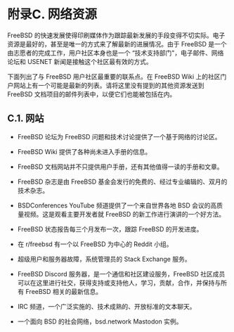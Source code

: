 # 附录C. 网络资源

FreeBSD 的快速发展使得印刷媒体作为跟踪最新发展的手段变得不切实际。电子资源是最好的，甚至是唯一的方式来了解最新的进展情况。由于 FreeBSD 是一个由志愿者的完成工作，用户社区本身也是一个 “技术支持部门"，电子邮件、网络论坛和 USENET 新闻是接触这个社区最有效的方式。

下面列出了与 FreeBSD 用户社区最重要的联系点。在 FreeBSD Wiki 上的社区门户网站上有一个可能是最新的列表。请将这里没有提到的其他资源发送到 FreeBSD 文档项目的邮件列表中，以便它们也能被包括在内。

## C.1. 网站

- FreeBSD 论坛为 FreeBSD 问题和技术讨论提供了一个基于网络的讨论区。

- FreeBSD Wiki 提供了各种尚未进入手册的信息。

- FreeBSD 文档网站并不只提供用户手册，还有其他值得一读的手册和文章。

- FreeBSD 杂志是由 FreeBSD 基金会发行的免费的、经过专业编辑的、双月的技术杂志。

- BSDConferences YouTube 频道提供了一个来自世界各地 BSD 会议的高质量视频。这是观看主要开发者就 FreeBSD 的新工作进行演讲的一个好方法。

- FreeBSD 状态报告每三个月发布一次，跟踪 FreeBSD 的开发进度。

- 在 r/freebsd 有一个以 FreeBSD 为中心的 Reddit 小组。

- 超级用户和服务器故障，系统管理员的 Stack Exchange 服务。

- FreeBSD Discord 服务器，是一个通信和社区建设服务，FreeBSD 社区成员可以在这里进行社交，获得支持或支持他人，学习，贡献，合作，并保持与所有 FreeBSD 相关的最新信息。

- IRC 频道，一个广泛实施的、技术成熟的、开放标准的文本聊天。

- 一个面向 BSD 的社会网络，bsd.network Mastodon 实例。
